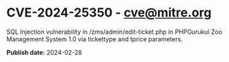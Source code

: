 # CVE-2024-25350 - cve@mitre.org

SQL Injection vulnerability in /zms/admin/edit-ticket.php in PHPGurukul Zoo Management System 1.0 via tickettype and tprice parameters.

**Publish date:** 2024-02-28
